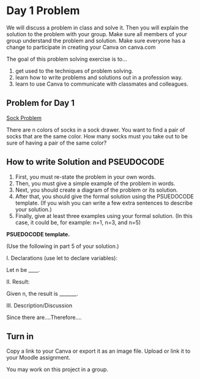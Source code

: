 # Day 1 Problem

We will discuss a problem in class and solve it. Then you will explain the solution to the problem with your group. Make sure all members of your group understand the problem and solution. Make sure everyone has a change to participate in creating your Canva on canva.com

The goal of this problem solving exercise is to...

1. get used to the techniques of problem solving.
2. learn how to write problems and solutions out in a profession way.
3. learn to use Canva to communicate with classmates and colleagues.

## Problem for Day 1

[Sock Problem](https://www.hackerrank.com/challenges/maximum-draws/problem)

There are n colors of socks in a sock drawer. You want to find a pair of
socks that are the same color. How many socks must you take out to be sure
of having a pair of the same color?

## How to write Solution and PSEUDOCODE

1. First, you must re-state the problem in your own words.
2. Then, you must give a simple example of the problem in words.
3. Next, you should create a diagram of the problem or its solution.
5. After that, you should give the formal solution using the PSUEDOCODE template. (If you wish you can write a few extra sentences to describe your solution.)
6. Finally, give at least three examples using your formal solution. (In this case, it could be, for example: n=1, n=3, and n=5)

**PSUEDOCODE template.**

(Use the following in part 5 of your solution.)

I. Declarations (use let to declare variables):

Let n be ____.     

II. Result:

Given n, the result is _______.

III. Description/Discussion

Since there are....Therefore....


## Turn in

Copy a link to your Canva or export it as an image file. Upload or link it to your Moodle assignment.

You may work on this project in a group.
